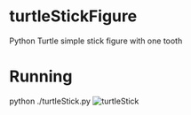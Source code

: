 # turtleStickFigure
Python Turtle simple stick figure with one tooth

# Running

python ./turtleStick.py
![turtleStick](https://user-images.githubusercontent.com/110135593/225664163-18fdd4e4-b525-425a-86a8-26f9d524c5d7.jpg)
